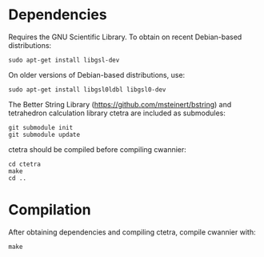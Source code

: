 # Dependencies

Requires the GNU Scientific Library. To obtain on recent Debian-based distributions:

    sudo apt-get install libgsl-dev

On older versions of Debian-based distributions, use:

    sudo apt-get install libgsl0ldbl libgsl0-dev

The Better String Library (https://github.com/msteinert/bstring) and tetrahedron calculation library ctetra are included as submodules:

    git submodule init
    git submodule update

ctetra should be compiled before compiling cwannier:

    cd ctetra
    make
    cd ..

# Compilation

After obtaining dependencies and compiling ctetra, compile cwannier with:

    make
